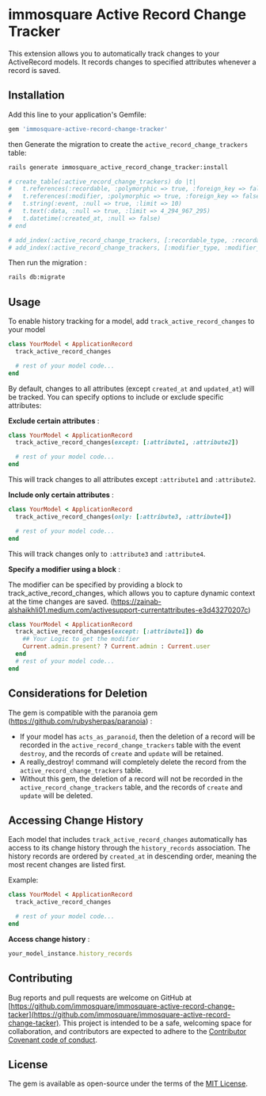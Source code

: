 # immosquare Active Record Change Tracker

This extension allows you to automatically track changes to your ActiveRecord models. It records changes to specified attributes whenever a record is saved.

## Installation

Add this line to your application's Gemfile:

```ruby
gem 'immosquare-active-record-change-tracker'
```


then Generate the migration to create the `active_record_change_trackers` table:


```bash
rails generate immosquare_active_record_change_tracker:install

# create_table(:active_record_change_trackers) do |t|
#   t.references(:recordable, :polymorphic => true, :foreign_key => false, :index => false, :null => false)
#   t.references(:modifier, :polymorphic => true, :foreign_key => false, :index => false, :null => true)
#   t.string(:event, :null => true, :limit => 10)
#   t.text(:data, :null => true, :limit => 4_294_967_295)
#   t.datetime(:created_at, :null => false)
# end

# add_index(:active_record_change_trackers, [:recordable_type, :recordable_id])
# add_index(:active_record_change_trackers, [:modifier_type, :modifier_id])
```



Then run the migration :

```bash
rails db:migrate
```

## Usage

To enable history tracking for a model, add `track_active_record_changes` to your model

```ruby
class YourModel < ApplicationRecord
  track_active_record_changes

  # rest of your model code...
end
```

By default, changes to all attributes (except `created_at` and `updated_at`) will be tracked.
You can specify options to include or exclude specific attributes:

**Exclude certain attributes** :

```ruby
class YourModel < ApplicationRecord
  track_active_record_changes(except: [:attribute1, :attribute2])

  # rest of your model code...
end
```

This will track changes to all attributes except `:attribute1` and `:attribute2`.

**Include only certain attributes** :

```ruby
class YourModel < ApplicationRecord
  track_active_record_changes(only: [:attribute3, :attribute4])

  # rest of your model code...
end
```

This will track changes only to `:attribute3` and `:attribute4`.


**Specify a modifier using a block** :

The modifier can be specified by providing a block to track_active_record_changes, which allows you to capture dynamic context at the time changes are saved. (https://zainab-alshaikhli01.medium.com/activesupport-currentattributes-e3d43270207c)


```ruby
class YourModel < ApplicationRecord
  track_active_record_changes(except: [:attribute1]) do
    ## Your Logic to get the modifier
    Current.admin.present? ? Current.admin : Current.user
  end
  # rest of your model code...
end
```

## Considerations for Deletion

The gem is compatible with the paranoia gem (https://github.com/rubysherpas/paranoia) : 
 - If your model has `acts_as_paranoid`, then the deletion of a record will be recorded in the `active_record_change_trackers` table with the event `destroy`, and the records of `create` and `update` will be retained.
 - A really_destroy! command will completely delete the record from the  `active_record_change_trackers` table.
 - Without this gem, the deletion of a record will not be recorded in the `active_record_change_trackers` table, and the records of `create` and `update` will be deleted.


## Accessing Change History

Each model that includes `track_active_record_changes` automatically has access to its change history through the `history_records` association. The history records are ordered by `created_at` in descending order, meaning the most recent changes are listed first.

Example:

```ruby
class YourModel < ApplicationRecord
  track_active_record_changes

  # rest of your model code...
end

```

**Access change history** :


  ```ruby
your_model_instance.history_records
```


## Contributing

Bug reports and pull requests are welcome on GitHub at [https://github.com/immosquare/immosquare-active-record-change-tacker](https://github.com/immosquare/immosquare-active-record-change-tacker). This project is intended to be a safe, welcoming space for collaboration, and contributors are expected to adhere to the [Contributor Covenant code of conduct](https://www.contributor-covenant.org/version/2/0/code_of_conduct/).

## License

The gem is available as open-source under the terms of the [MIT License](https://opensource.org/licenses/MIT).

